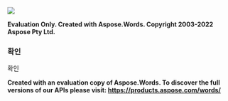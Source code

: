 ﻿![](Output.001.png)

**Evaluation Only. Created with Aspose.Words. Copyright 2003-2022 Aspose Pty Ltd.**
### **확인**
확인


**Created with an evaluation copy of Aspose.Words. To discover the full versions of our APIs please visit: https://products.aspose.com/words/**
